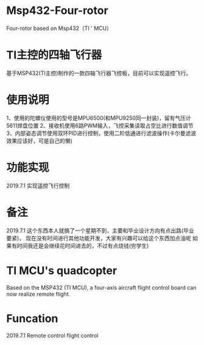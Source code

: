 # Msp432-Four-rotor
Four-rotor based on Msp432（TI ' MCU）

# TI主控的四轴飞行器
基于MSP432(TI主控)制作的一款四轴飞行器飞控板，目前可以实现遥控飞行。

# 使用说明
1、使用的陀螺仪使用的型号是MPU6500(和MPU9250同一封装)，留有气压计5611焊盘位置
2、接收机使用6路PWM输入，飞控采集读取占空比进行数值调节
3、内部姿态调节使用双环PID进行控制，使用二阶低通进行滤波操作(卡尔曼滤波效果应该好，可是自己的懒)

# 功能实现
2019.7.1 实现遥控飞行控制


# 备注
2019.7.1 这个东西本人就搞了一个星期不到，主要和毕业设计方向有点出路(毕业要紧)，
		 现在没有时间进行其他功能开发，大家有兴趣可以给这个东西加点油呢
		 如果有时间我还是会继续花时间进去的，不过有点烧钱(穷学生)


# TI MCU's quadcopter
Based on the MSP432 (TI MCU), a four-axis aircraft flight control board can now realize remote flight.

# Funcation
2019.7.1 Remote control flight control

